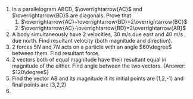 1. In a parallelogram ABCD, $\overrightarrow{AC}$ and $\overrightarrow{BD}$ are diagonals. Prove that
   1. $\overrightarrow{AC}+\overrightarrow{BD}=2\overrightarrow{BC}$
   2. $\overrightarrow{AC}-\overrightarrow{BD}=2\overrightarrow{AB}$
2. A body simultaneously have 2 velocities, 30 m/s due east and 40 m/s due north. Find resultant velocity (both magnitude and direction).
3. 2 forces $5N$ and $7N$ acts on a particle with an angle $60\degree$ between them. Find resultant force.
4. 2 vectors both of equal magnitude have their resultant equal in magnitude of the either. Find angle between the two vectors. {Answer: $120\degree$}
5. Find the vector AB and its magnitude if its initial points are (1,2,-1) and final points are (3,2,2)
6. 